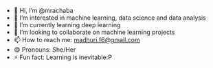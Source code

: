 - 👋 Hi, I’m @mrachaba
- 👀 I’m interested in machine learning, data science and data analysis
- 🌱 I’m currently learning deep learning
- 💞️ I’m looking to collaborate on machine learning projects
- 📫 How to reach me: madhuri.f6@gmail.com
- 😄 Pronouns: She/Her
- ⚡ Fun fact: Learning is inevitable:P

<!---
mrachaba/mrachaba is a ✨ special ✨ repository because its `README.md` (this file) appears on your GitHub profile.
You can click the Preview link to take a look at your changes.
--->
